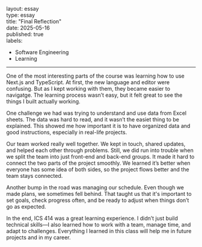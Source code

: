 layout: essay  
type: essay  
title: "Final Reflection"  
date: 2025-05-16  
published: true  
labels:
- Software Engineering
- Learning
---

One of the most interesting parts of the course was learning how to use Next.js and TypeScript. At first, the new language and editor were confusing. But as I kept working with them, they became easier to navigatge. The learning process wasn’t easy, but it felt great to see the things I built actually working.

One challenge we had was trying to understand and use data from Excel sheets. The data was hard to read, and it wasn’t the easiet thing to be explained. This showed me how important it is to have organized data and good instructions, especially in real-life projects.

Our team worked really well together. We kept in touch, shared updates, and helped each other through problems. Still, we did run into trouble when we split the team into just front-end and back-end groups. It made it hard to connect the two parts of the project smoothly. We learned it’s better when everyone has some idea of both sides, so the project flows better and the team stays connected.

Another bump in the road was managing our schedule. Even though we made plans, we sometimes fell behind. That taught us that it's important to set goals, check progress often, and be ready to adjust when things don’t go as expected.

In the end, ICS 414 was a great learning experience. I didn’t just build technical skills—I also learned how to work with a team, manage time, and adapt to challenges. Everything I learned in this class will help me in future projects and in my career.
